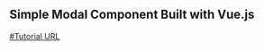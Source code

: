 ## Simple Modal Component Built with Vue.js

[#Tutorial URL](https://laracasts.com/series/learn-vue-2-step-by-step/episodes/10)
